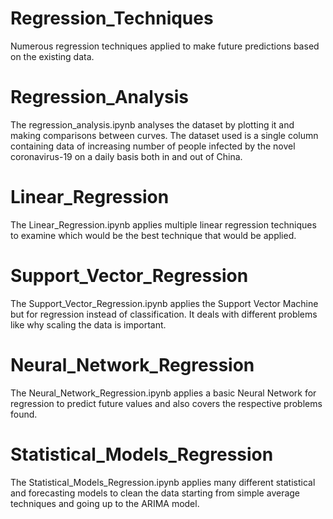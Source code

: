 # Regression_Techniques
Numerous regression techniques applied to make future predictions based on the existing data.

# Regression_Analysis
The regression_analysis.ipynb analyses the dataset by plotting it and making comparisons between curves. The dataset used is a single column containing data of increasing number of people infected by the novel coronavirus-19 on a daily basis both in and out of China.

# Linear_Regression
The Linear_Regression.ipynb applies multiple linear regression techniques to examine which would be the best technique that would be applied.

# Support_Vector_Regression
The Support_Vector_Regression.ipynb applies the Support Vector Machine but for regression instead of classification. It deals with different problems like why scaling the data is important.

# Neural_Network_Regression
The Neural_Network_Regression.ipynb applies a basic Neural Network for regression to predict future values and also covers the respective problems found.

# Statistical_Models_Regression
The Statistical_Models_Regression.ipynb applies many different statistical and forecasting models to clean the data starting from simple average techniques and going up to the ARIMA model.
